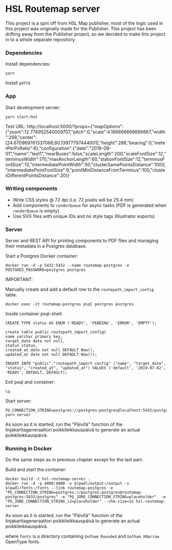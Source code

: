 # HSL Routemap server

This project is a spin off from HSL Map publisher, most of the logic used in this project was originally made for the Publisher. This project has been drifting away from the Publisher project, so we decided to make this project in to a whole separate repository.

### Dependencies

Install dependencies:

```
yarn
```

Install `pdftk`

### App

Start development server:

```
yarn start:hot
```

Test URL:
http://localhost:5000/?props={"mapOptions":{"zoom":12.774952540009707,"pitch":0,"scale":4.166666666666667,"width":288,"center":[24.670969761337066,60.13977797444001],"height":288,"bearing":0,"meterPerPxRatio":6},"configuration":{"date":"2018-09-01","name":"test1","nearBuses":false,"scaleLength":200,"scaleFontSize":12,"terminusWidth":170,"maxAnchorLength":60,"stationFontSize":12,"terminusFontSize":13,"intermediatePointWidth":50,"clusterSamePointsDistance":1000,"intermediatePointFontSize":9,"pointMinDistanceFromTerminus":100,"clusterDifferentPointsDistance":20}}

### Writing components

- Write CSS styles @ 72 dpi (i.e. 72 pixels will be 25.4 mm)
- Add components to `renderQueue` for async tasks (PDF is generated when `renderQueue` is empty)
- Use SVG files with unique IDs and no style tags (Illustrator exports)

### Server

Server and REST API for printing components to PDF files and managing their metadata in a Postgres database.

Start a Postgres Docker container:

```
docker run -d -p 5432:5432 --name routemap-postgres -e POSTGRES_PASSWORD=postgres postgres
```

IMPORTANT:

Manually create and add a default row to the `routepath_import_config` table.

```
docker exec -it routemap-postgres psql postgres postgres
```

Inside container psql-shell:

```
CREATE TYPE status AS ENUM ('READY', 'PENDING', 'ERROR', 'EMPTY');
	
create table public.routepath_import_config(
name varchar primary key,
target_date date not null,
status status,
created_at date not null DEFAULT Now(),
updated_at date not null DEFAULT Now());

INSERT INTO "public"."routepath_import_config" ("name", "target_date", "status", "created_at", "updated_at") VALUES ('default', '2019-07-02', 'READY', DEFAULT, DEFAULT);
```
Exit psql and container: 

`\q`

Start server:

```
PG_CONNECTION_STRING=postgres://postgres:postgres@localhost:5432/postgres yarn server
```

As soon as it is started, run the "Päivitä" function of the linjakarttageneraattori poikkileikkauspäivä to generate an actual poikkileikkauspäivä.

### Running in Docker

Do the same steps as in previous chapter except for the last part.



Build and start the container:

```
docker build -t hsl-routemap-server .
docker run -d -p 4000:4000 -v $(pwd)/output:/output -v $(pwd)/fonts:/fonts --link routemap-postgres -e "PG_CONNECTION_STRING=postgres://postgres:postgres@routemap-postgres:5432/postgres" -e "PG_JORE_CONNECTION_STRING=placeholder"  -e "PG_JORE_CONNECTION_STRING_i2=placeholder" --shm-size=1G hsl-routemap-server
```

As soon as it is started, run the "Päivitä" function of the linjakarttageneraattori poikkileikkauspäivä to generate an actual poikkileikkauspäivä.

where `fonts` is a directory containing `Gotham Rounded` and `Gotham XNarrow` OpenType fonts.
